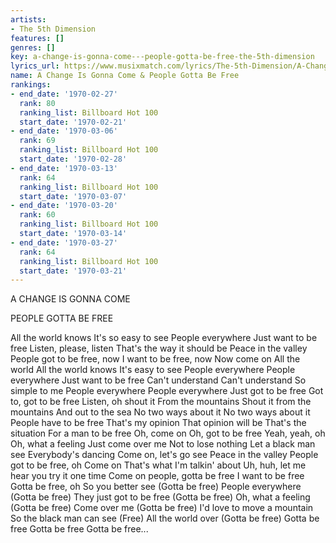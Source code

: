 ```yaml
---
artists:
- The 5th Dimension
features: []
genres: []
key: a-change-is-gonna-come---people-gotta-be-free-the-5th-dimension
lyrics_url: https://www.musixmatch.com/lyrics/The-5th-Dimension/A-Change-Is-Gonna-Come-People-Gotta-Be-Free-Mono
name: A Change Is Gonna Come & People Gotta Be Free
rankings:
- end_date: '1970-02-27'
  rank: 80
  ranking_list: Billboard Hot 100
  start_date: '1970-02-21'
- end_date: '1970-03-06'
  rank: 69
  ranking_list: Billboard Hot 100
  start_date: '1970-02-28'
- end_date: '1970-03-13'
  rank: 64
  ranking_list: Billboard Hot 100
  start_date: '1970-03-07'
- end_date: '1970-03-20'
  rank: 60
  ranking_list: Billboard Hot 100
  start_date: '1970-03-14'
- end_date: '1970-03-27'
  rank: 64
  ranking_list: Billboard Hot 100
  start_date: '1970-03-21'
---
```

A CHANGE IS GONNA COME

PEOPLE GOTTA BE FREE

All the world knows
It's so easy to see
People everywhere
Just want to be free
Listen, please, listen
That's the way it should be
Peace in the valley
People got to be free, now
I want to be free, now
Now come on
All the world
All the world knows
It's easy to see
People everywhere
People everywhere
Just want to be free
Can't understand
Can't understand
So simple to me
People everywhere
People everywhere
Just got to be free
Got to, got to be free
Listen, oh shout it
From the mountains
Shout it from the mountains
And out to the sea
No two ways about it
No two ways about it
People have to be free
That's my opinion
That opinion will be
That's the situation
For a man to be free
Oh, come on
Oh, got to be free
Yeah, yeah, oh
Oh, what a feeling
Just come over me
Not to lose nothing
Let a black man see
Everybody's dancing
Come on, let's go see
Peace in the valley
People got to be free, oh
Come on
That's what I'm talkin' about
Uh, huh, let me hear you try it one time
Come on people, gotta be free
I want to be free
Gotta be free, oh
So you better see
(Gotta be free)
People everywhere
(Gotta be free)
They just got to be free
(Gotta be free)
Oh, what a feeling
(Gotta be free)
Come over me
(Gotta be free)
I'd love to move a mountain
So the black man can see
(Free)
All the world over
(Gotta be free)
Gotta be free
Gotta be free
Gotta be free...
